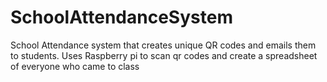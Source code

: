 # SchoolAttendanceSystem
School Attendance system that creates unique QR codes and emails them to students. Uses Raspberry pi to scan qr codes and create a spreadsheet of everyone who came to class
